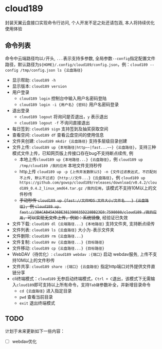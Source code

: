 # cloud189

封装天翼云盘接口实现命令行访问, 个人开发不足之处还请包涵, 本人将持续优化使用体验

## 命令列表

命令中云端路径均以`/`开头, `...`表示支持多参数, 全局参数`--config`指定配置文件路径，默认路径为`${HOME}/.config/cloud189/config.json`，例：`cloud189 --config /tmp/config.json ls {云盘路径}`

- 显示帮助: `cloud189 -h`
- 显示版本: `cloud189 version`
- 用户登录
  - `cloud189 login` 控制台中输入用户名密码登陆
  - `cloud189 login -i {用户名} {密码}` 用户名密码登录
- 退出登录
  - `cloud189 logout` 将询问是否退出，`y` 表示退出
  - `cloud189 logout -f` 不询问直接退出
- 每日签到: `cloud189 sign` 支持签到及抽奖获取空间
- 查看空间: `cloud189 df` 查看云盘空间的使用信息
- 文件夹创建: `cloud189 mkdir {云盘路径}` 支持多层级目录创建
- 文件上传: `cloud189 up {本地路径|http~~|fast...~~} {云盘路径}`，支持三种模式文件上传，已知网页版上传接口存在bug不支持断点续传, 例
  - 本地上传`cloud189 up {本地路径...} {云盘路径}`，例 `cloud189 up /tmp/cloud189 /我的应用` 本地文件支持秒传
  - http上传 `cloud189 up -p {上传并发数默认5} -n {文件过滤表达式, 不匹配则不上传, 默认不过滤} {http://文件...} {云盘路径}`，例 `cloud189 up https://github.com/gowsp/cloud189/releases/download/v0.4.2/cloud189_0.4.2_linux_amd64.tar.gz /我的应用`，该模式不支持10M以上的文件秒传
  - ~~手动秒传 `cloud189 up {fast://文件MD5:文件大小/文件名...} {云盘路径}`，例 `cloud189 up fast://3BACAB45A36BE381390035D228BB23E0:7598080/cloud189 /我的应用`，可以实现无文件上传，例如：系统镜像~~, 经验证已失效
- 文件下载: `cloud189 dl {云端路径...} {本地路径}` 支持文件夹, 支持断点续传
- 文件列表: `cloud189 ls {云盘路径}` 大小为`-`表示文件夹
- 文件删除: `cloud189 rm {云盘路径...}`
- 文件复制: `cloud189 mv {云盘路径...} {目标路径}`
- 文件移动: `cloud189 cp {云盘路径...} {目标路径}`
- WebDAV（待优化）: `cloud189 webdav :{端口}` 启动 webdav服务, 上传不支持10M以上的文件秒传
- 文件共享: `cloud189 share :{端口} {云盘路径}` 指定http端口对外提供文件直链分享 
- cli终端模式：`cloud189` 无参启动终端模式，`Ctrl + C`退出，该模式下无需输入`cloud189`即可支持以上所有命令，支持`Tab键`参数补全，并新增目录命令
  - `cd {云盘路径}` 进入指定目录
  - `pwd` 查看当前目录
  - `exit` 退出终端模式

## TODO

计划于未来更新如下一些内容：

- [ ] webdav优化
